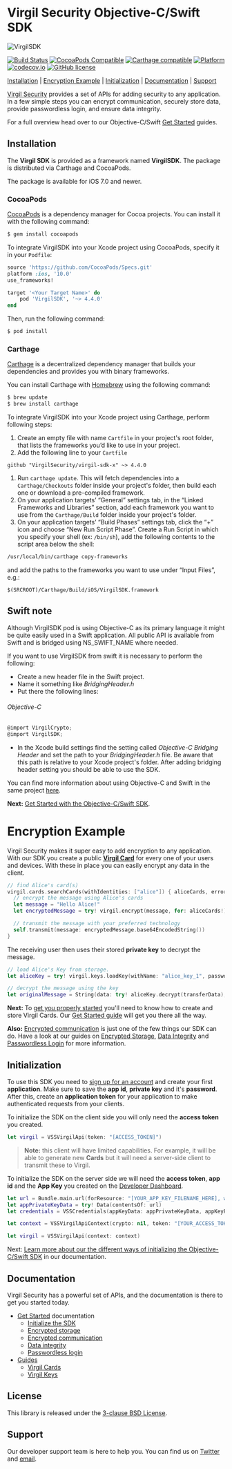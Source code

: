 # Virgil Security Objective-C/Swift SDK 

![VirgilSDK](https://cloud.githubusercontent.com/assets/6513916/19643783/bfbf78be-99f4-11e6-8d5a-a43394f2b9b2.png)

[![Build Status](https://api.travis-ci.org/VirgilSecurity/virgil-sdk-x.svg?branch=master)](https://travis-ci.org/VirgilSecurity/virgil-sdk-x)
[![CocoaPods Compatible](https://img.shields.io/cocoapods/v/VirgilSDK.svg)](https://img.shields.io/cocoapods/v/VirgilSDK.svg)
[![Carthage compatible](https://img.shields.io/badge/Carthage-compatible-4BC51D.svg?style=flat)](https://github.com/Carthage/Carthage)
[![Platform](https://img.shields.io/cocoapods/p/VirgilSDK.svg?style=flat)](http://cocoadocs.org/docsets/VirgilSDK)
[![codecov.io](https://codecov.io/github/VirgilSecurity/virgil-sdk-x/coverage.svg)](https://codecov.io/github/VirgilSecurity/virgil-sdk-x/)
[![GitHub license](https://img.shields.io/badge/license-BSD%203--Clause-blue.svg)](https://github.com/VirgilSecurity/virgil/blob/master/LICENSE)

[Installation](#installation) | [Encryption Example](#encryption-example) | [Initialization](#initialization) | [Documentation](#documentation) | [Support](#support)

[Virgil Security](https://virgilsecurity.com) provides a set of APIs for adding security to any application. In a few simple steps you can encrypt communication, securely store data, provide passwordless login, and ensure data integrity.

For a full overview head over to our Objective-C/Swift [Get Started][_getstarted] guides.

## Installation

The **Virgil SDK** is provided as a framework named **VirgilSDK**. The package is distributed via Carthage and CocoaPods.

The package is available for iOS 7.0 and newer.

### CocoaPods

[CocoaPods](http://cocoapods.org) is a dependency manager for Cocoa projects. You can install it with the following command:

```bash
$ gem install cocoapods
```

To integrate VirgilSDK into your Xcode project using CocoaPods, specify it in your `Podfile`:

```ruby
source 'https://github.com/CocoaPods/Specs.git'
platform :ios, '10.0'
use_frameworks!

target '<Your Target Name>' do
    pod 'VirgilSDK', '~> 4.4.0'
end
```

Then, run the following command:

```bash
$ pod install
```

### Carthage

[Carthage](https://github.com/Carthage/Carthage) is a decentralized dependency manager that builds your dependencies and provides you with binary frameworks.

You can install Carthage with [Homebrew](http://brew.sh/) using the following command:

```bash
$ brew update
$ brew install carthage
```

To integrate VirgilSDK into your Xcode project using Carthage, perform following steps:

1. Create an empty file with name `Cartfile` in your project's root folder, that lists the frameworks you’d like to use in your project.
1. Add the following line to your `Cartfile`

  ```ogdl
  github "VirgilSecurity/virgil-sdk-x" ~> 4.4.0
  ```
  
1. Run `carthage update`. This will fetch dependencies into a `Carthage/Checkouts` folder inside your project's folder, then build each one or download a pre-compiled framework.
1. On your application targets’ “General” settings tab, in the “Linked Frameworks and Libraries” section, add each framework you want to use from the `Carthage/Build` folder inside your project's folder.
1. On your application targets’ “Build Phases” settings tab, click the “+” icon and choose “New Run Script Phase”. Create a Run Script in which you specify your shell (ex: `/bin/sh`), add the following contents to the script area below the shell:

  ```sh
  /usr/local/bin/carthage copy-frameworks
  ```

  and add the paths to the frameworks you want to use under “Input Files”, e.g.:

  ```
  $(SRCROOT)/Carthage/Build/iOS/VirgilSDK.framework
  ```

## Swift note

Although VirgilSDK pod is using Objective-C as its primary language it might be quite easily used in a Swift application.
All public API is available from Swift and is bridged using NS_SWIFT_NAME where needed.

If you want to use VirgilSDK from swift it is necessary to perform the following:

- Create a new header file in the Swift project.
- Name it something like *BridgingHeader.h*
- Put there the following lines:

###### Objective-C
``` objective-c
@import VirgilCrypto;
@import VirgilSDK;
```

- In the Xcode build settings find the setting called *Objective-C Bridging Header* and set the path to your *BridgingHeader.h* file. Be aware that this path is relative to your Xcode project's folder. After adding bridging header setting you should be able to use the SDK.

You can find more information about using Objective-C and Swift in the same project [here](https://developer.apple.com/library/ios/documentation/Swift/Conceptual/BuildingCocoaApps/MixandMatch.html).

__Next:__ [Get Started with the Objective-C/Swift SDK][_getstarted].

# Encryption Example

Virgil Security makes it super easy to add encryption to any application. With our SDK you create a public [__Virgil Card__][_guide_virgil_cards] for every one of your users and devices. With these in place you can easily encrypt any data in the client.

```swift
// find Alice's card(s)
virgil.cards.searchCards(withIdentities: ["alice"]) { aliceCards, error in
  // encrypt the message using Alice's cards
  let message = "Hello Alice!"
  let encryptedMessage = try! virgil.encrypt(message, for: aliceCards!)

  // transmit the message with your preferred technology
  self.transmit(message: encryptedMessage.base64EncodedString())
}
```

The receiving user then uses their stored __private key__ to decrypt the message.


```swift
// load Alice's Key from storage.
let aliceKey = try! virgil.keys.loadKey(withName: "alice_key_1", password: "mypassword")

// decrypt the message using the key 
let originalMessage = String(data: try! aliceKey.decrypt(transferData), encoding: .utf8)!
```

__Next:__ To [get you properly started][_guide_encryption] you'll need to know how to create and store Virgil Cards. Our [Get Started guide][_guide_encryption] will get you there all the way.

__Also:__ [Encrypted communication][_getstarted_encryption] is just one of the few things our SDK can do. Have a look at our guides on  [Encrypted Storage][_getstarted_storage], [Data Integrity][_getstarted_data_integrity] and [Passwordless Login][_getstarted_passwordless_login] for more information.

## Initialization

To use this SDK you need to [sign up for an account](https://developer.virgilsecurity.com/account/signup) and create your first __application__. Make sure to save the __app id__, __private key__ and it's __password__. After this, create an __application token__ for your application to make authenticated requests from your clients.

To initialize the SDK on the client side you will only need the __access token__ you created.

```swift
let virgil = VSSVirgilApi(token: "[ACCESS_TOKEN]")
```

> __Note:__ this client will have limited capabilities. For example, it will be able to generate new __Cards__ but it will need a server-side client to transmit these to Virgil.

To initialize the SDK on the server side we will need the __access token__, __app id__ and the __App Key__ you created on the [Developer Dashboard](https://developer.virgilsecurity.com/).

```swift
let url = Bundle.main.url(forResource: "[YOUR_APP_KEY_FILENAME_HERE], withExtension: nil)!
let appPrivateKeyData = try! Data(contentsOf: url)
let credentials = VSSCredentials(appKeyData: appPrivateKeyData, appKeyPassword: "[YOUR_APP_KEY_PASSWORD_HERE]", appId: "[YOUR_APP_ID_HERE]")

let context = VSSVirgilApiContext(crypto: nil, token: "[YOUR_ACCESS_TOKEN_HERE]", credentials: credentials, cardVerifiers: nil)

let virgil = VSSVirgilApi(context: context)
```

Next: [Learn more about our the different ways of initializing the Objective-C/Swift SDK][_guide_initialization] in our documentation.

## Documentation

Virgil Security has a powerful set of APIs, and the documentation is there to get you started today.

* [Get Started][_getstarted_root] documentation
  * [Initialize the SDK][_initialize_root]
  * [Encrypted storage][_getstarted_storage]
  * [Encrypted communication][_getstarted_encryption]
  * [Data integrity][_getstarted_data_integrity]
  * [Passwordless login][_getstarted_passwordless_login]
* [Guides][_guides]
  * [Virgil Cards][_guide_virgil_cards]
  * [Virgil Keys][_guide_virgil_keys]

## License

This library is released under the [3-clause BSD License](LICENSE.md).

## Support

Our developer support team is here to help you. You can find us on [Twitter](https://twitter.com/virgilsecurity) and [email](__support).

[__support]: mailto:support@virgilsecurity.com
[_getstarted_root]: https://developer.virgilsecurity.com/docs/swift/get-started
[_getstarted]: https://developer.virgilsecurity.com/docs/swift/guides
[_getstarted_encryption]: https://developer.virgilsecurity.com/docs/swift/get-started/encrypted-communication
[_getstarted_storage]: https://developer.virgilsecurity.com/docs/swift/get-started/encrypted-storage
[_getstarted_data_integrity]: https://developer.virgilsecurity.com/docs/swift/get-started/data-integrity
[_getstarted_passwordless_login]: https://developer.virgilsecurity.com/docs/swift/get-started/passwordless-authentication
[_guides]: https://developer.virgilsecurity.com/docs/swift/guides
[_guide_initialization]: https://developer.virgilsecurity.com/docs/swift/guides/settings/install-sdk
[_guide_virgil_cards]: https://developer.virgilsecurity.com/docs/swift/guides/virgil-card/creating
[_guide_virgil_keys]: https://developer.virgilsecurity.com/docs/swift/guides/virgil-key/generating
[_guide_encryption]: https://developer.virgilsecurity.com/docs/swift/guides/encryption/encrypting
[_initialize_root]: https://developer.virgilsecurity.com/docs/swift/guides/settings/initialize-sdk-on-client